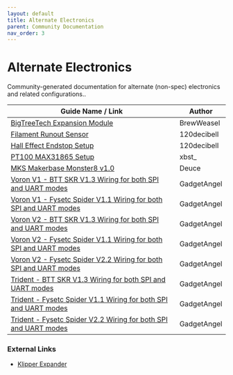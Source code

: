 ```yaml
---
layout: default
title: Alternate Electronics
parent: Community Documentation
nav_order: 3
---
```


# Alternate Electronics

Community-generated documentation for alternate (non-spec) electronics and related configurations..

| Guide Name / Link | Author |
|---|---|
| [BigTreeTech Expansion Module](./brewweasel/BTTExpansion.md) | BrewWeasel |
| [Filament Runout Sensor](./120decibell/filament_runout_sensor.md) | 120decibell |
| [Hall Effect Endstop Setup](./120decibell/hall_effect_endstop_setup.md) | 120decibell |
| [PT100 MAX31865 Setup](./xbst_/PT100.md) | xbst_ |
| [MKS Makerbase Monster8 v1.0](./Deuce/Voron2_Monster8_v1.0_Config.md) | Deuce |
| [Voron V1 - BTT SKR V1.3 Wiring for both SPI and UART modes](./GadgetAngel/v1_skr13_wiring.md) | GadgetAngel |
| [Voron V1 - Fysetc Spider V1.1 Wiring for both SPI and UART modes](./GadgetAngel/v1_spider_wiring.md) | GadgetAngel |
| [Voron V2 - BTT SKR V1.3 Wiring for both SPI and UART modes](./GadgetAngel/v2_skr13_wiring.md) | GadgetAngel |
| [Voron V2 - Fysetc Spider V1.1 Wiring for both SPI and UART modes](./GadgetAngel/v2_spider_wiring.md) | GadgetAngel |
| [Voron V2 - Fysetc Spider V2.2 Wiring for both SPI and UART modes](./GadgetAngel/v2_spiderv22_wiring.md) | GadgetAngel |
| [Trident - BTT SKR V1.3 Wiring for both SPI and UART modes](./GadgetAngel/tri_skr_v13_wiring.md) | GadgetAngel |
| [Trident - Fysetc Spider V1.1 Wiring for both SPI and UART modes](./GadgetAngel/tri_spider_wiring.md) | GadgetAngel |
| [Trident - Fysetc Spider V2.2 Wiring for both SPI and UART modes](./GadgetAngel/tri_spiderv22_wiring.md) | GadgetAngel |


### External Links

* [Klipper Expander](https://github.com/VoronDesign/Voron-Hardware/blob/master/Klipper_Expander/Documentation/README.md#setup)
